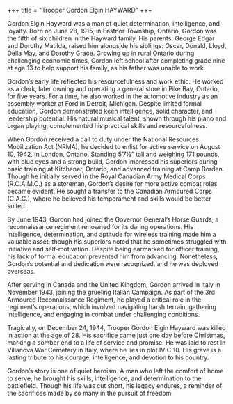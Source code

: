 +++
title = "Trooper Gordon Elgin HAYWARD"
+++


Gordon Elgin Hayward was a man of quiet determination, intelligence, and loyalty. Born on June 28, 1915, in Eastnor Township, Ontario, Gordon was the fifth of six children in the Hayward family. His parents, George Edgar and Dorothy Matilda, raised him alongside his siblings: Oscar, Donald, Lloyd, Della May, and Dorothy Grace. Growing up in rural Ontario during challenging economic times, Gordon left school after completing grade nine at age 13 to help support his family, as his father was unable to work.

Gordon’s early life reflected his resourcefulness and work ethic. He worked as a clerk, later owning and operating a general store in Pike Bay, Ontario, for five years. For a time, he also worked in the automotive industry as an assembly worker at Ford in Detroit, Michigan. Despite limited formal education, Gordon demonstrated keen intelligence, solid character, and leadership potential. His natural musical talent, shown through his piano and organ playing, complemented his practical skills and resourcefulness.

When Gordon received a call to duty under the National Resources Mobilization Act (NRMA), he decided to enlist for active service on August 10, 1942, in London, Ontario. Standing 5’7½” tall and weighing 171 pounds, with blue eyes and a strong build, Gordon impressed his superiors during basic training at Kitchener, Ontario, and advanced training at Camp Borden. Though he initially served in the Royal Canadian Army Medical Corps (R.C.A.M.C.) as a storeman, Gordon’s desire for more active combat roles became evident. He sought a transfer to the Canadian Armoured Corps (C.A.C.), where he believed his temperament and skills would be better suited.

By June 1943, Gordon had joined the Governor General’s Horse Guards, a reconnaissance regiment renowned for its daring operations. 
His intelligence, determination, and aptitude for wireless training made him a valuable asset, though his superiors noted that he sometimes struggled with initiative and self-motivation. Despite being earmarked for officer training, his lack of formal education prevented him from advancing. Nonetheless, Gordon’s potential and dedication were recognized, and he was deployed overseas.

After serving in Canada and the United Kingdom, Gordon arrived in Italy in November 1943, joining the grueling Italian Campaign. 
As part of the 3rd Armoured Reconnaissance Regiment, he played a critical role in the regiment’s operations, which involved navigating harsh terrain, gathering intelligence, and engaging in combat under challenging conditions.

Tragically, on December 24, 1944, Trooper Gordon Elgin Hayward was killed in action at the age of 28. His sacrifice came just one day before Christmas, marking a somber end to a life of service and promise. 
He was laid to rest in Villanova War Cemetery in Italy, where he lies in plot IV C 10. His grave is a lasting tribute to his courage, intelligence, and devotion to his country.

Gordon’s story is one of quiet heroism. A man who left the comfort of home to serve, he brought his skills, intelligence, and determination to the battlefield. Though his life was cut short, his legacy endures, a reminder of the sacrifices made by so many in the pursuit of freedom.

